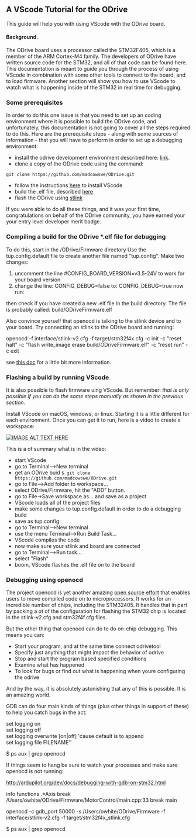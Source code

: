 ## A VScode Tutorial for the ODrive

This guide will help you with using VScode with the ODrive board. 

#### Background.
The ODrive board uses a processor called the STM32F405, which is a member of the ARM Cortex-M4 family. The developers of ODrive have written source code for the STM32, and all of that code can be found here. This documentation is meant to guide you through the process of using VScode in combination with some other tools to connect to the board, and to load firmware. Another section will show you how to use VScode to watch what is happening inside of the STM32 in real time for debugging. 

### Some prerequisites
In order to do this one issue is that you need to set up an coding environment where it is possible to build the ODrive code, and unfortunately, this documentation is not going to cover all the steps required to do this. Here are the prerequisite steps - along with some sources of information - that you will have to perform in order to set up a debugging environment:

* install the odrive development environment described here: [link](https://docs.odriverobotics.com/developer-guide).
* clone a copy of the ODrive code using the command:
```
git clone https://github.com/madcowswe/ODrive.git
```
* follow the instructions [here](https://docs.odriverobotics.com/configuring-vscode.html) to install VScode
* build the .elf file, described [here](https://docs.odriverobotics.com/developer-guide#building-and-flashing-the-firmware)
* flash the ODrive using [stlink](https://docs.odriverobotics.com/odrivetool#flashing-with-an-stlink)

If you were able to do all these things, and it was your first time, congratulations on behalf of the ODrive community, you have earned your your entry level developer merit badge. 

### Compiling a build for the ODrive *.elf file for debugging
To do this, start in the /ODrive/Firmware directory
Use the tup.config.default file to create another file named "tup.config".
Make two changes:
1) uncomment the line
  #CONFIG_BOARD_VERSION=v3.5-24V
to work for your board version
2) change the line:
  CONFIG_DEBUG=false
to:
  CONFIG_DEBUG=true
now run:

then check if you have created a new .elf file in the build directory. The file is probably called: build/ODriveFirmware.elf

Also convince yourself that openocd is talking to the stlink device and to your board. Try connecting an stlink to the ODrive board and running:

openocd -f interface/stlink-v2.cfg -f target/stm32f4x.cfg -c init -c "reset halt" -c "flash write_image erase build/ODriveFirmware.elf" -c "reset run" -c exit

see [this doc](https://docs.odriverobotics.com/developer-guide#building-and-flashing-the-firmware) for a little bit more information. 

### Flashing a build by running VScode
It is also possible to flash firmware uing VScode. But remember: _that is only possible if you can do the same steps manually as shown in the previous section_. 

Install VScode on macOS, windows, or linux. Starting it is a little different for each environment. Once you can get it to run, here is a video to create a workspace:

[![IMAGE ALT TEXT HERE](https://img.youtube.com/vi/czsCG6QWvY4/0.jpg)](https://www.youtube.com/watch?v=czsCG6QWvY4)

This is a of summary what is in the video:

* start VScode
* go to Terminal-->New terminal
* get an ODrive buid
```$ git clone https://github.com/madcowswe/ODrive.git```
* go to File-->Add folder to workspace...
* select ODrive/Firmware, hit the "ADD" button. 
* go to File->Save workspace as... and save as a project
* VScode loads all of the project files
* make some changes to tup.config.default in order to do a debugging build
* save as tup.config
* go to Terminal-->New terminal
* use the menu Terminal-->Run Build Task...
* VScode compiles the code
* now make sure your stlink and board are connected
* go to Terminal-->Run task...
* select "Flash"
* boom, VScode flashes the .elf file on to the board

### Debugging using openocd
The project openocd is yet another amazing [open source effort](http://openocd.org/) that enables users to move compiled code on to microprocessors. It works for an incredible number of chips, including the STM32405. It handles that in part by packing a ot of the configuration for flashing the STM32 chip is located in the stlink-v2.cfg and stm32f4f.cfg files. 

But the other thing that openocd can do to do on-chip debugging. This means you can:
* Start your program, and at the same time connect odrivetool
* Specify just anything that might impact the behavior of odrive
* Stop and start the program based specified conditions
* Examine what has happened
* To look for bugs or find out what is happening when youre configuring the odrive

And by the way, it is absolutely astonishing that any of this is possible. It is an amazing world. 




GDB can do four main kinds of things (plus other things in support of these) to help you catch bugs in the act:



set logging on  
set logging off  
set logging overwrite [on|off] 'cause default is to append  
set logging file FILENAME''


$ ps aux | grep openocd

If things seem to hang be sure to watch your processes and make sure openocd is not running:

http://ardupilot.org/dev/docs/debugging-with-gdb-on-stm32.html

info functions .*Axis
break /Users/owhite/ODrive/Firmware/MotorControl/main.cpp:33
break main

openocd -c gdb_port 50000 -s /Users/owhite/ODrive/Firmware -f interface/stlink-v2.cfg -f target/stm32f4x_stlink.cfg


$ ps aux | grep openocd
